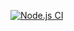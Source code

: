 [![Node.js CI](https://github.com/atlp-rwanda/e-commerce-bitcrafters-bn/actions/workflows/node.js.yml/badge.svg)](https://github.com/atlp-rwanda/e-commerce-bitcrafters-bn/actions/workflows/node.js.yml)